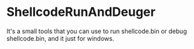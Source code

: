 # ShellcodeRunAndDeuger

It's a small tools that you can use to run shellcode.bin or debug shellcode.bin, and it just for windows.
